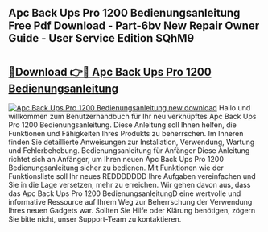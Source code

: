 ## Apc Back Ups Pro 1200 Bedienungsanleitung Free Pdf Download - Part-6bv New Repair Owner Guide - User Service Edition SQhM9

# <h2><a href="http://df53uo.blite.top/?on=Apc+Back+Ups+Pro+1200+Bedienungsanleitung">🔗Download 👉🔴 Apc Back Ups Pro 1200 Bedienungsanleitung</a></h2>

[![Apc Back Ups Pro 1200 Bedienungsanleitung new download](https://i.imgur.com/lujVjoI.png)](http://df53uo.blite.top/?on=Apc+Back+Ups+Pro+1200+Bedienungsanleitung)
Hallo und willkommen zum Benutzerhandbuch für Ihr neu verknüpftes Apc Back Ups Pro 1200 Bedienungsanleitung. Diese Anleitung soll Ihnen helfen, die Funktionen und Fähigkeiten Ihres Produkts zu beherrschen. Im Inneren finden Sie detaillierte Anweisungen zur Installation, Verwendung, Wartung und Fehlerbehebung. Bedienungsanleitung für Anfänger Diese Anleitung richtet sich an Anfänger, um Ihren neuen Apc Back Ups Pro 1200 Bedienungsanleitung sicher zu bedienen. Mit Funktionen wie der Funktionsliste soll Ihr neues REDDDDDDD Ihre Aufgaben vereinfachen und Sie in die Lage versetzen, mehr zu erreichen. Wir gehen davon aus, dass das Apc Back Ups Pro 1200 BedienungsanleitungD eine wertvolle und informative Ressource auf Ihrem Weg zur Beherrschung der Verwendung Ihres neuen Gadgets war. Sollten Sie Hilfe oder Klärung benötigen, zögern Sie bitte nicht, unser Support-Team zu kontaktieren.
